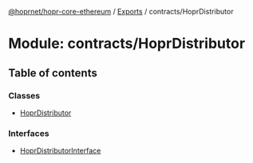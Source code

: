 [@hoprnet/hopr-core-ethereum](../README.md) / [Exports](../modules.md) / contracts/HoprDistributor

# Module: contracts/HoprDistributor

## Table of contents

### Classes

- [HoprDistributor](../classes/contracts_hoprdistributor.hoprdistributor.md)

### Interfaces

- [HoprDistributorInterface](../interfaces/contracts_hoprdistributor.hoprdistributorinterface.md)
